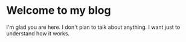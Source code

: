 # Welcome to my blog

I'm glad you are here. I don't plan to talk about anything.
I want just to understand how it works.
